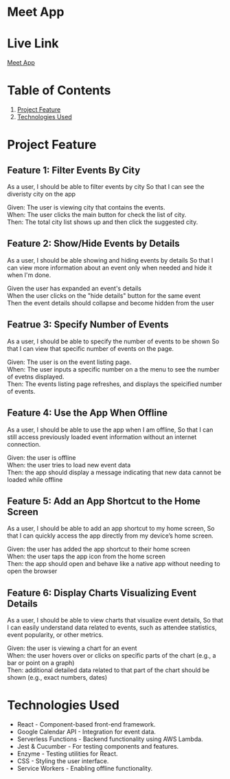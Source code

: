 # Meet App

# Live Link
[Meet App](https://olivias-jin.github.io/meet)


# Table of Contents

1. [Project Feature](#project-feature)
2. [Technologies Used](#technologies-used)

# Project Feature
## Feature 1: Filter Events By City
As a user,
I should be able to filter events by city
So that I can see the diveristy city on the app 

Given: The user is viewing city that contains the events. <br />
When: The user clicks the main button for check the list of city.<br />
Then: The total city list shows up and then click the suggested city.

## Feature 2: Show/Hide Events by Details
As a user,
I should be able showing and hiding events by details
So that I can view more information about an event only when needed and hide it when I'm done.

Given the user has expanded an event's details <br />
When the user clicks on the "hide details" button for the same event<br />
Then the event details should collapse and become hidden from the user <br />

## Featrue 3: Specify Number of Events
As a user,
I should be able to specify the number of events to be shown
So that I can view that specific number of events on the page.

Given: The user is on the event listing page.<br />
When: The user inputs a specific number on a the menu to see the number of evetns displayed.<br />
Then: The events listing page refreshes, and displays the speicified number of events.

## Feature 4: Use the App When Offline
As a user,
I should be able to use the app when I am offline,
So that I can still access previously loaded event information without an internet connection.

Given: the user is offline <br />
When: the user tries to load new event data <br />
Then: the app should display a message indicating that new data cannot be loaded while offline

## Feature 5: Add an App Shortcut to the Home Screen
As a user,
I should be able to add an app shortcut to my home screen,
So that I can quickly access the app directly from my device’s home screen.

Given: the user has added the app shortcut to their home screen<br />
When: the user taps the app icon from the home screen<br />
Then: the app should open and behave like a native app without needing to open the browser

## Feature 6: Display Charts Visualizing Event Details
As a user,
I should be able to view charts that visualize event details,
So that I can easily understand data related to events, such as attendee statistics, event popularity, or other metrics.

Given: the user is viewing a chart for an event<br />
When: the user hovers over or clicks on specific parts of the chart (e.g., a bar or point on a graph)<br />
Then: additional detailed data related to that part of the chart should be shown (e.g., exact numbers, dates)

# Technologies Used
- React - Component-based front-end framework.
- Google Calendar API - Integration for event data.
- Serverless Functions - Backend functionality using AWS Lambda.
- Jest & Cucumber - For testing components and features.
- Enzyme - Testing utilities for React.
- CSS - Styling the user interface.
- Service Workers - Enabling offline functionality.
